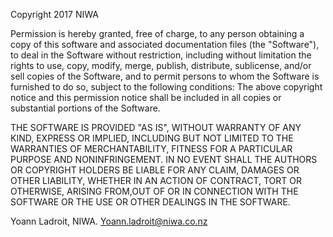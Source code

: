 Copyright 2017 NIWA

 Permission is hereby granted, free of charge, to any person obtaining a
 copy of this software and associated documentation files (the
 "Software"), to deal in the Software without restriction, including
 without limitation the rights to use, copy, modify, merge, publish,
 distribute, sublicense, and/or sell copies of the Software, and to permit
 persons to whom the Software is furnished to do so, subject to the
 following conditions: The above copyright notice and this permission
 notice shall be included in all copies or substantial portions of the
 Software.

 THE SOFTWARE IS PROVIDED "AS IS", WITHOUT WARRANTY OF ANY KIND, EXPRESS
 OR IMPLIED, INCLUDING BUT NOT LIMITED TO THE WARRANTIES OF
 MERCHANTABILITY, FITNESS FOR A PARTICULAR PURPOSE AND NONINFRINGEMENT. IN
 NO EVENT SHALL THE AUTHORS OR COPYRIGHT HOLDERS BE LIABLE FOR ANY CLAIM,
 DAMAGES OR OTHER LIABILITY, WHETHER IN AN ACTION OF CONTRACT, TORT OR
 OTHERWISE, ARISING FROM,OUT OF OR IN CONNECTION WITH THE SOFTWARE OR THE
 USE OR OTHER DEALINGS IN THE SOFTWARE.

Yoann Ladroit, NIWA.
Yoann.ladroit@niwa.co.nz